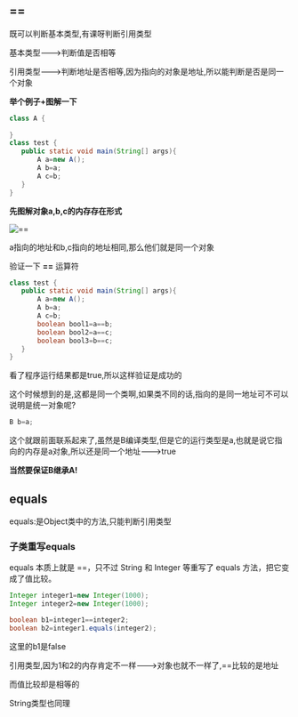 ## ==

既可以判断基本类型,有课呀判断引用类型

基本类型--->判断值是否相等

引用类型--->判断地址是否相等,因为指向的对象是地址,所以能判断是否是同一个对象





**举个例子+图解一下**

```java
class A {
    
}
class test {
   public static void main(String[] args){
       A a=new A();
       A b=a;
       A c=b;
   }
}
```

**先图解对象a,b,c的内存存在形式**

![==](D:\Java学习\Java\==和equals的理解\==.PNG)

a指向的地址和b,c指向的地址相同,那么他们就是同一个对象

验证一下 **==** 运算符

```java
class test {
   public static void main(String[] args){
       A a=new A();
       A b=a;
       A c=b;
       boolean bool1=a==b;
       boolean bool2=a==c;
       boolean bool3=b==c;
   }
}
```

看了程序运行结果都是true,所以这样验证是成功的

这个时候想到的是,这都是同一个类啊,如果类不同的话,指向的是同一地址可不可以说明是统一对象呢?

```java
B b=a;
```

这个就跟前面联系起来了,虽然是B编译类型,但是它的运行类型是a,也就是说它指向的内存是a对象,所以还是同一个地址--->true

**当然要保证B继承A!**





## equals

equals:是Object类中的方法,只能判断引用类型



### 子类重写equals

equals 本质上就是 ==，只不过 String 和 Integer 等重写了 equals 方法，把它变成了值比较。

```java
Integer integer1=new Integer(1000);
Integer integer2=new Integer(1000);

boolean b1=integer1==integer2;
boolean b2=integer1.equals(integer2);
```

这里的b1是false

引用类型,因为1和2的内存肯定不一样--->对象也就不一样了,==比较的是地址

而值比较却是相等的

String类型也同理